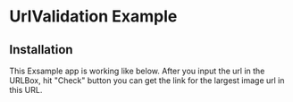 UrlValidation Example
===============

Installation
------------

This Exsample app is working like below.
After you input the url in the URLBox, hit "Check" button you can 
get the link for the largest image url in this URL.  
